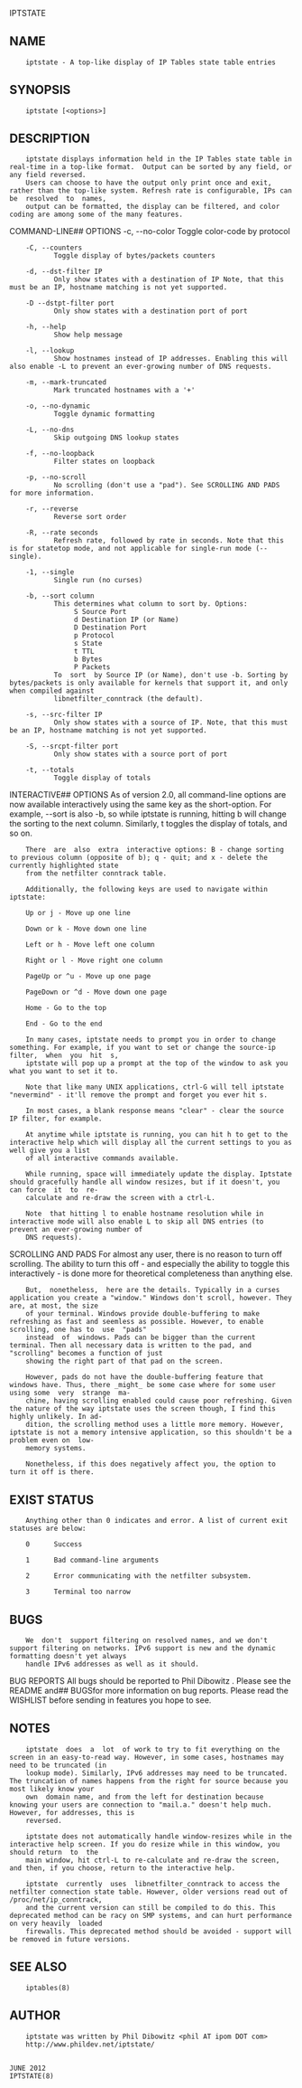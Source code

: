   IPTSTATE
 
## NAME
        iptstate - A top-like display of IP Tables state table entries
 
## SYNOPSIS
        iptstate [<options>]
 
## DESCRIPTION
        iptstate displays information held in the IP Tables state table in real-time in a top-like format.  Output can be sorted by any field, or any field reversed.
        Users can choose to have the output only print once and exit, rather than the top-like system. Refresh rate is configurable, IPs can be  resolved  to  names,
        output can be formatted, the display can be filtered, and color coding are among some of the many features.
 
 COMMAND-LINE## OPTIONS
        -c, --no-color
               Toggle color-code by protocol
 
        -C, --counters
               Toggle display of bytes/packets counters
 
        -d, --dst-filter IP
               Only show states with a destination of IP Note, that this must be an IP, hostname matching is not yet supported.
 
        -D --dstpt-filter port
               Only show states with a destination port of port
 
        -h, --help
               Show help message
 
        -l, --lookup
               Show hostnames instead of IP addresses. Enabling this will also enable -L to prevent an ever-growing number of DNS requests.
 
        -m, --mark-truncated
               Mark truncated hostnames with a '+'
 
        -o, --no-dynamic
               Toggle dynamic formatting
 
        -L, --no-dns
               Skip outgoing DNS lookup states
 
        -f, --no-loopback
               Filter states on loopback
 
        -p, --no-scroll
               No scrolling (don't use a "pad"). See SCROLLING AND PADS for more information.
 
        -r, --reverse
               Reverse sort order
 
        -R, --rate seconds
               Refresh rate, followed by rate in seconds. Note that this is for statetop mode, and not applicable for single-run mode (--single).
 
        -1, --single
               Single run (no curses)
 
        -b, --sort column
               This determines what column to sort by. Options:
                    S Source Port
                    d Destination IP (or Name)
                    D Destination Port
                    p Protocol
                    s State
                    t TTL
                    b Bytes
                    P Packets
               To  sort  by Source IP (or Name), don't use -b. Sorting by bytes/packets is only available for kernels that support it, and only when compiled against
               libnetfilter_conntrack (the default).
 
        -s, --src-filter IP
               Only show states with a source of IP. Note, that this must be an IP, hostname matching is not yet supported.
 
        -S, --srcpt-filter port
               Only show states with a source port of port
 
        -t, --totals
               Toggle display of totals
 
 INTERACTIVE## OPTIONS
        As of version 2.0, all command-line options are now available interactively using the same key as the short-option. For example, --sort is also -b, so  while
        iptstate is running, hitting b will change the sorting to the next column. Similarly, t toggles the display of totals, and so on.
 
        There  are  also  extra  interactive options: B - change sorting to previous column (opposite of b); q - quit; and x - delete the currently highlighted state
        from the netfilter conntrack table.
 
        Additionally, the following keys are used to navigate within iptstate:
 
        Up or j - Move up one line
 
        Down or k - Move down one line
 
        Left or h - Move left one column
 
        Right or l - Move right one column
 
        PageUp or ^u - Move up one page
 
        PageDown or ^d - Move down one page
 
        Home - Go to the top
 
        End - Go to the end
 
        In many cases, iptstate needs to prompt you in order to change something. For example, if you want to set or change the source-ip filter,  when  you  hit  s,
        iptstate will pop up a prompt at the top of the window to ask you what you want to set it to.
 
        Note that like many UNIX applications, ctrl-G will tell iptstate "nevermind" - it'll remove the prompt and forget you ever hit s.
 
        In most cases, a blank response means "clear" - clear the source IP filter, for example.
 
        At anytime while iptstate is running, you can hit h to get to the interactive help which will display all the current settings to you as well give you a list
        of all interactive commands available.
 
        While running, space will immediately update the display. Iptstate should gracefully handle all window resizes, but if it doesn't, you can force  it  to  re-
        calculate and re-draw the screen with a ctrl-L.
 
        Note  that hitting l to enable hostname resolution while in interactive mode will also enable L to skip all DNS entries (to prevent an ever-growing number of
        DNS requests).
 
 SCROLLING AND PADS
        For almost any user, there is no reason to turn off scrolling. The ability to turn this off - and especially the ability to toggle this  interactively  -  is
        done more for theoretical completeness than anything else.
 
        But,  nonetheless,  here are the details. Typically in a curses application you create a "window." Windows don't scroll, however. They are, at most, the size
        of your terminal. Windows provide double-buffering to make refreshing as fast and seemless as possible. However, to enable scrolling, one has to  use  "pads"
        instead  of  windows. Pads can be bigger than the current terminal. Then all necessary data is written to the pad, and "scrolling" becomes a function of just
        showing the right part of that pad on the screen.
 
        However, pads do not have the double-buffering feature that windows have. Thus, there _might_ be some case where for some user using some  very  strange  ma‐
        chine, having scrolling enabled could cause poor refreshing. Given the nature of the way iptstate uses the screen though, I find this highly unlikely. In ad‐
        dition, the scrolling method uses a little more memory. However, iptstate is not a memory intensive application, so this shouldn't be a problem even on  low-
        memory systems.
 
        Nonetheless, if this does negatively affect you, the option to turn it off is there.
 
## EXIST STATUS
        Anything other than 0 indicates and error. A list of current exit statuses are below:
 
        0      Success
 
        1      Bad command-line arguments
 
        2      Error communicating with the netfilter subsystem.
 
        3      Terminal too narrow
 
## BUGS
        We  don't  support filtering on resolved names, and we don't support filtering on networks. IPv6 support is new and the dynamic formatting doesn't yet always
        handle IPv6 addresses as well as it should.
 
 BUG REPORTS
        All bugs should be reported to Phil Dibowitz <phil AT ipom DOT com>. Please see the README and## BUGSfor more information on  bug  reports.  Please  read  the
        WISHLIST before sending in features you hope to see.
 
## NOTES
        iptstate  does  a  lot  of work to try to fit everything on the screen in an easy-to-read way. However, in some cases, hostnames may need to be truncated (in
        lookup mode). Similarly, IPv6 addresses may need to be truncated. The truncation of names happens from the right for source because you most likely know your
        own  domain name, and from the left for destination because knowing your users are connection to "mail.a." doesn't help much. However, for addresses, this is
        reversed.
 
        iptstate does not automatically handle window-resizes while in the interactive help screen. If you do resize while in this window, you should return  to  the
        main window, hit ctrl-L to re-calculate and re-draw the screen, and then, if you choose, return to the interactive help.
 
        iptstate  currently  uses  libnetfilter_conntrack to access the netfilter connection state table. However, older versions read out of /proc/net/ip_conntrack,
        and the current version can still be compiled to do this. This deprecated method can be racy on SMP systems, and can hurt performance on very heavily  loaded
        firewalls. This deprecated method should be avoided - support will be removed in future versions.
 
## SEE ALSO
        iptables(8)
 
## AUTHOR
        iptstate was written by Phil Dibowitz <phil AT ipom DOT com>
        http://www.phildev.net/iptstate/
 
                                                                               JUNE 2012                                                                  IPTSTATE(8)
